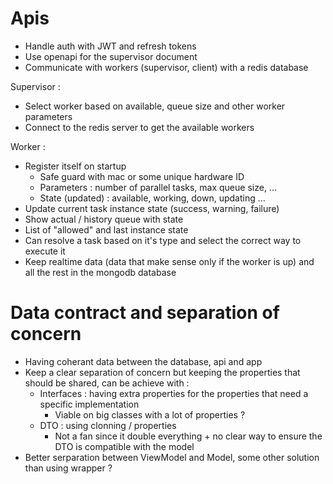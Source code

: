 # Apis

- Handle auth with JWT and refresh tokens
- Use openapi for the supervisor document
- Communicate with workers (supervisor, client) with a redis database

Supervisor :
- Select worker based on available, queue size and other worker parameters
- Connect to the redis server to get the available workers

Worker :
- Register itself on startup
    - Safe guard with mac or some unique hardware ID
    - Parameters : number of parallel tasks, max queue size, ...
    - State (updated) : available, working, down, updating ...
- Update current task instance state (success, warning, failure)
- Show actual / history queue with state
- List of "allowed"  and last instance state
- Can resolve a task based on it's type and select the correct way to execute it
- Keep realtime data (data that make sense only if the worker is up) and all the rest in the mongodb database

# Data contract and separation of concern

- Having coherant data between the database, api and app
- Keep a clear separation of concern but keeping the properties that should be shared, can be achieve with :
    - Interfaces : having extra properties for the properties that need a specific implementation
        - Viable on big classes with a lot of properties ?
    - DTO : using clonning / properties
        - Not a fan since it double everything + no clear way to ensure the DTO is compatible with the model
- Better serparation between ViewModel and Model, some other solution than using wrapper ?